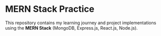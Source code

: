 # MERN Stack Practice

This repository contains my learning journey and project implementations using the **MERN Stack** (MongoDB, Express.js, React.js, Node.js).
